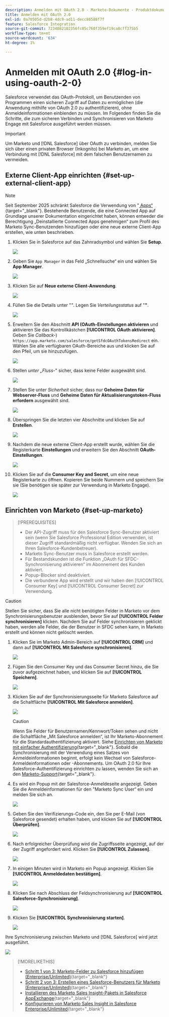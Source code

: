```yaml
---
description: Anmelden mit OAuth 2.0 - Marketo-Dokumente - Produktdokumentation
title: Anmelden mit OAuth 2.0
exl-id: 0a70505d-d2b8-4dc9-ad11-decc86588f7f
feature: Salesforce Integration
source-git-commit: 7234082102356fc05c760f359ef19ca8cff375b5
workflow-type: tm+mt
source-wordcount: '634'
ht-degree: 1%

---
```


# Anmelden mit OAuth 2.0 {#log-in-using-oauth-2-0}

Salesforce verwendet das OAuth-Protokoll, um Benutzenden von Programmen einen sicheren Zugriff auf Daten zu ermöglichen (die Anwendung mithilfe von OAuth 2.0 zu authentifizieren), ohne Anmeldeinformationen einblenden zu müssen. Im Folgenden finden Sie die Schritte, die zum sicheren Verbinden und Synchronisieren von Marketo Engage mit Salesforce ausgeführt werden müssen.

>[!IMPORTANT]
>
>Um Marketo und [!DNL Salesforce] über OAuth zu verbinden, melden Sie sich über einen privaten Browser (Inkognito) bei Marketo an, um eine Verbindung mit [!DNL Salesforce] mit dem falschen Benutzernamen zu vermeiden.

## Externe Client-App einrichten {#set-up-external-client-app}

>[!NOTE]
>
>Seit September 2025 schränkt Salesforce die Verwendung von &quot;[ Apps“ ](https://help.salesforce.com/s/articleView?id=005132365&type=1){target="_blank"}. Bestehende Benutzende, die eine Connected App auf Grundlage unserer Dokumentation eingerichtet haben, können entweder die Berechtigung „Deinstallierte Connected Apps genehmigen“ zum Profil des Marketo Sync-Benutzenden hinzufügen oder eine neue externe Client-App erstellen, wie unten beschrieben.

1. Klicken Sie in Salesforce auf das Zahnradsymbol und wählen Sie **Setup**.

   ![](assets/log-in-using-oauth-1.png)

1. Geben Sie `App Manager` in das Feld „Schnellsuche“ ein und wählen Sie **App Manager**.

   ![](assets/log-in-using-oauth-2.png)

1. Klicken Sie auf **Neue externe Client-Anwendung**.

   ![](assets/log-in-using-oauth-3.png)

1. Füllen Sie die Details unter &quot;_&quot;_. Legen Sie _Verteilungsstatus_ auf &quot;**&quot;**.

   ![](assets/log-in-using-oauth-4.png)

1. Erweitern Sie den Abschnitt **API (OAuth-Einstellungen aktivieren** und aktivieren Sie das Kontrollkästchen **[!UICONTROL OAuth aktivieren]**. Geben Sie _Callback-_) `https://app.marketo.com/salesforce/getSfdcOAuthTokensRedirect` ein. Wählen Sie alle verfügbaren OAuth-Bereiche aus und klicken Sie auf den Pfeil, um sie hinzuzufügen.

   ![](assets/log-in-using-oauth-5.png)

1. Stellen _unter „Fluss-_&quot; sicher, dass keine Felder ausgewählt sind.

   ![](assets/log-in-using-oauth-6.png)

1. Stellen Sie unter _Sicherheit_ sicher, dass nur **Geheime Daten für Webserver-Fluss** und **Geheime Daten für Aktualisierungstoken-Fluss erfordern** ausgewählt sind.

   ![](assets/log-in-using-oauth-7.png)

1. Überspringen Sie die letzten vier Abschnitte und klicken Sie auf **Erstellen**.

   ![](assets/log-in-using-oauth-8.png)

1. Nachdem die neue externe Client-App erstellt wurde, wählen Sie die Registerkarte **Einstellungen** und erweitern Sie den Abschnitt **OAuth-Einstellungen**.

   ![](assets/log-in-using-oauth-9.png)

1. Klicken Sie auf die **Consumer Key and Secret**, um eine neue Registerkarte zu öffnen. Kopieren Sie beide Nummern und speichern Sie sie (Sie benötigen sie später zur Verwendung in Marketo Engage).

   ![](assets/log-in-using-oauth-10.png)

## Einrichten von Marketo {#set-up-marketo}

>[!PREREQUISITES]
>
>* Der API-Zugriff muss für den Salesforce Sync-Benutzer aktiviert sein (wenn Sie Salesforce Professional Edition verwenden, ist dieser Zugriff standardmäßig nicht verfügbar. Wenden Sie sich an Ihren Salesforce-Kundenbetreuer).
>* Marketo Sync-Benutzer muss in Salesforce erstellt werden.
>* Für Bestandskunden ist die Funktion „OAuth für SFDC-Synchronisierung aktivieren“ im Abonnement des Kunden aktiviert.
>* Popup-Blocker sind deaktiviert.
>* Die verbundene App wird erstellt und wir haben den [!UICONTROL Consumer Key] und [!UICONTROL Consumer Secret] zur Verwendung.

>[!CAUTION]
>
>Stellen Sie sicher, dass Sie alle nicht benötigten Felder in Marketo vor dem Synchronisierungsbenutzer ausblenden, bevor Sie auf **[!UICONTROL Felder synchronisieren]** klicken. Nachdem Sie auf Felder synchronisieren geklickt haben, werden alle Felder, die der Benutzer in SFDC sehen kann, in Marketo erstellt und können nicht gelöscht werden.

1. Klicken Sie im Marketo Admin-Bereich auf **[!UICONTROL CRM]** und dann auf **[!UICONTROL Mit Salesforce synchronisieren]**.

   ![](assets/log-in-using-oauth-11.png)

1. Fügen Sie den Consumer Key und das Consumer Secret hinzu, die Sie zuvor aufgezeichnet haben, und klicken Sie auf **[!UICONTROL Speichern]**.

   ![](assets/log-in-using-oauth-12.png)

1. Klicken Sie auf der Synchronisierungsseite für Marketo Salesforce auf die Schaltfläche **[!UICONTROL Mit Salesforce anmelden]**.

   ![](assets/log-in-using-oauth-13.png)

   >[!CAUTION]
   >
   >Wenn Sie Felder für Benutzernamen/Kennwort/Token sehen und nicht die Schaltfläche „Mit Salesforce anmelden“, ist Ihr Marketo-Abonnement für die Standardauthentifizierung aktiviert. Siehe [Einrichten von Marketo mit einfacher Authentifizierung](/help/marketo/product-docs/crm-sync/salesforce-sync/setup/enterprise-unlimited-edition/step-3-of-3-connect-marketo-and-salesforce-enterprise-unlimited.md){target="_blank"}. Sobald die Synchronisierung mit der Verwendung eines Satzes von Anmeldeinformationen beginnt, erfolgt kein Wechsel von Salesforce-Anmeldeinformationen oder -Abonnements. Um OAuth 2.0 für Ihre Salesforce-Authentifizierung einrichten zu lassen, wenden Sie sich an den [Marketo-Support](https://nation.marketo.com/t5/support/ct-p/Support){target="_blank"}.

1. Es wird ein Popup mit der Salesforce-Anmeldeseite angezeigt. Geben Sie die Anmeldeinformationen für den &quot;Marketo Sync User“ ein und melden Sie sich an.

   ![](assets/log-in-using-oauth-14.png)

1. Geben Sie den Verifizierungs-Code ein, den Sie per E-Mail (von Salesforce gesendet) erhalten haben, und klicken Sie auf **[!UICONTROL Überprüfen]**.

   ![](assets/log-in-using-oauth-15.png)

1. Nach erfolgreicher Überprüfung wird die Zugriffsseite angezeigt, auf der der Zugriff angefordert wird. Klicken Sie **[!UICONTROL Zulassen]**.

   ![](assets/log-in-using-oauth-16.png)

1. In einigen Minuten wird in Marketo ein Popup angezeigt. Klicken Sie **[!UICONTROL Anmeldedaten bestätigen]**.

   ![](assets/log-in-using-oauth-17.png)

1. Klicken Sie nach Abschluss der Feldsynchronisierung auf **[!UICONTROL Salesforce-Synchronisierung]**.

   ![](assets/log-in-using-oauth-18.png)

1. Klicken Sie **[!UICONTROL Synchronisierung starten]**.

   ![](assets/log-in-using-oauth-19.png)

Ihre Synchronisierung zwischen Marketo und [!DNL Salesforce] wird jetzt ausgeführt.

![](assets/log-in-using-oauth-20.png)

>[!MORELIKETHIS]
>
>* [Schritt 1 von 3: Marketo-Felder zu Salesforce hinzufügen (Enterprise/Unlimited)](/help/marketo/product-docs/crm-sync/salesforce-sync/setup/enterprise-unlimited-edition/step-1-of-3-add-marketo-fields-to-salesforce-enterprise-unlimited.md){target="_blank"}
>* [Schritt 2 von 3: Erstellen eines Salesforce-Benutzers für Marketo (Enterprise/Unlimited)](/help/marketo/product-docs/crm-sync/salesforce-sync/setup/enterprise-unlimited-edition/step-2-of-3-create-a-salesforce-user-for-marketo-enterprise-unlimited.md){target="_blank"}
>* [Installieren des Marketo Sales Insight-Pakets in Salesforce AppExchange](/help/marketo/product-docs/marketo-sales-insight/msi-for-salesforce/installation/install-marketo-sales-insight-package-in-salesforce-appexchange.md){target="_blank"}
>* [Konfigurieren von Marketo Sales Insight in Salesforce Enterprise/Unlimited](/help/marketo/product-docs/marketo-sales-insight/msi-for-salesforce/configuration/configure-marketo-sales-insight-in-salesforce-enterprise-unlimited.md){target="_blank"}
